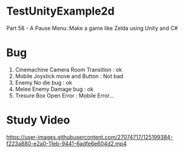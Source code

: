 # TestUnityExample2d

Part 58 - A Pause Menu: Make a game like Zelda using Unity and C#

# Bug
1. Cinemachine Camera Room Transition : ok
2. Mobile Joystick move and Button : Not bad
3. Enemy No die bug : ok
4. Melee Enemy Damage bug : ok
5. Tresure Box Open Error : Mobile Error...

# Study Video


https://user-images.githubusercontent.com/27074717/125199384-f223a880-e2a0-11eb-9441-6adfe6e604d2.mp4

